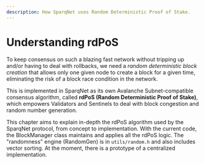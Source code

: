 ```yaml
---
description: How SparqNet uses Random Deterministic Proof of Stake.
---
```


# Understanding rdPoS

To keep consensus on such a blazing fast network without tripping up and/or having to deal with rollbacks, we need a _random deterministic block creation_ that allows only one given node to create a block for a given time, eliminating the risk of a block race condition in the network.

This is implemented in SparqNet as its own Avalanche Subnet-compatible consensus algorithm, called **rdPoS (Random Deterministic Proof of Stake)**, which empowers Validators and Sentinels to deal with block congestion and random number generation.

This chapter aims to explain in-depth the rdPoS algorithm used by the SparqNet protocol, from concept to implementation. With the current code, the BlockManager class maintains and applies all the rdPoS logic. The "randomness" engine (RandomGen) is in `utils/random.h` and also includes vector sorting. At the moment, there is a prototype of a centralized implementation.
